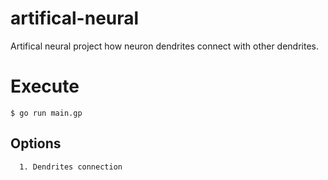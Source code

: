 # artifical-neural
 Artifical neural project how neuron dendrites connect with other dendrites. 
 
 # Execute
    $ go run main.gp
 ## Options 
      1. Dendrites connection
